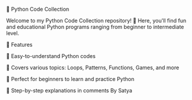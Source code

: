 🐍 Python Code Collection

Welcome to my Python Code Collection repository! 🚀
Here, you'll find fun and educational Python programs ranging from beginner to intermediate level.

🌟 Features

🔹 Easy-to-understand Python codes

🔹 Covers various topics: Loops, Patterns, Functions, Games, and more

🔹 Perfect for beginners to learn and practice Python

🔹 Step-by-step explanations in comments
By Satya
